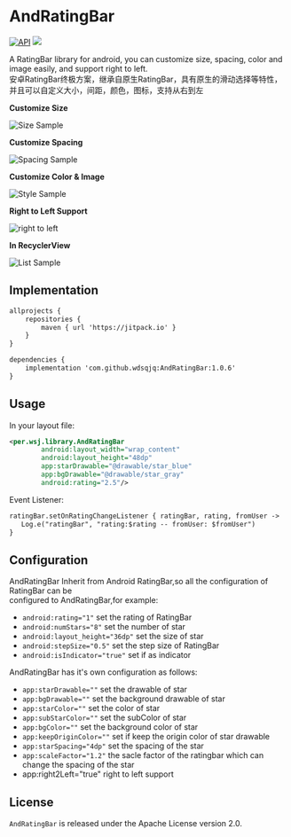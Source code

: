 # AndRatingBar

[![API](https://img.shields.io/badge/API-21%2B-brightgreen.svg?style=flat)](https://android-arsenal.com/api?level=21) [![](https://jitpack.io/v/wsj1024/AndRatingBar.svg)](https://jitpack.io/#wsj1024/AndRatingBar)

A RatingBar library for android, you can customize size, spacing, color and image easily, and support right to left.\
安卓RatingBar终极方案，继承自原生RatingBar，具有原生的滑动选择等特性，并且可以自定义大小，间距，颜色，图标，支持从右到左

**Customize Size**

![Size Sample](https://wangsj.oss-cn-shanghai.aliyuncs.com/img/capture1.gif)

**Customize Spacing**

![Spacing Sample](screenshot/capture4.gif)

**Customize Color & Image**

![Style Sample](screenshot/capture2.gif)

**Right to Left Support**

![right to left](screenshot/right2left.gif)

**In RecyclerView**

![List Sample](screenshot/capture3.gif)

Implementation
----


```xml
allprojects {
    repositories {
        maven { url 'https://jitpack.io' }
    }
}

dependencies {
	implementation 'com.github.wdsqjq:AndRatingBar:1.0.6'
}
```

Usage
----

In your layout file:

```xml
<per.wsj.library.AndRatingBar
        android:layout_width="wrap_content"
        android:layout_height="48dp"
        app:starDrawable="@drawable/star_blue"
        app:bgDrawable="@drawable/star_gray"
        android:rating="2.5"/>
```

Event Listener:
```xml
ratingBar.setOnRatingChangeListener { ratingBar, rating, fromUser ->
   Log.e("ratingBar", "rating:$rating -- fromUser: $fromUser")
}
```


Configuration
----
AndRatingBar Inherit from Android RatingBar,so all the configuration of RatingBar can be \
configured to AndRatingBar,for example:

* `android:rating="1"` set the rating of RatingBar
* `android:numStars="8"` set the number of star
* `android:layout_height="36dp"` set the size of star
* `android:stepSize="0.5"` set the step size of RatingBar
* `android:isIndicator="true"` set if as indicator

AndRatingBar has it's own configuration as follows:

* `app:starDrawable=""` set the drawable of star 
* `app:bgDrawable=""` set the background drawable of star
* `app:starColor=""` set the color of star
* `app:subStarColor=""` set the subColor of star
* `app:bgColor=""` set the background color of star
* `app:keepOriginColor=""` set if keep the origin color of star drawable
* `app:starSpacing="4dp"` set the spacing of the star
* `app:scaleFactor="1.2"` the sacle factor of the ratingbar which can change the spacing of the star
* app:right2Left="true"  right to left support

## License

`AndRatingBar` is released under the Apache License version 2.0.
